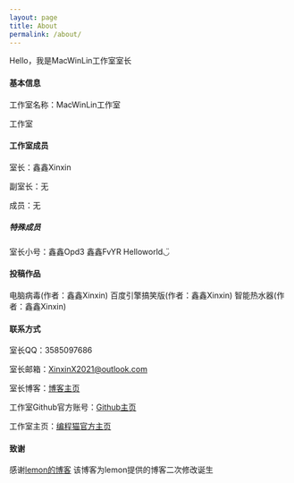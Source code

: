 ```yaml
---
layout: page
title: About
permalink: /about/
---
```


Hello，我是MacWinLin工作室室长

#### 基本信息

工作室名称：MacWinLin工作室

工作室

#### 工作室成员

室长：鑫鑫Xinxin

副室长：无

成员：无

##### 特殊成员

室长小号：鑫鑫Opd3  鑫鑫FvYR  Helloworld◡̈

#### 投稿作品

电脑病毒(作者：鑫鑫Xinxin)      百度引擎搞笑版(作者：鑫鑫Xinxin)      智能热水器(作者：鑫鑫Xinxin)

#### 联系方式

室长QQ：3585097686

室长邮箱：XinxinX2021@outlook.com

室长博客：[博客主页](https://xinxin2021.github.io)

工作室Github官方账号：[Github主页](https://github.com/macwinlin)

工作室主页：[编程猫官方主页](https://shequ.codemao.cn/work_shop/7864)

#### 致谢

感谢[lemon的博客](https://lemonchann.github.io) 该博客为lemon提供的博客二次修改诞生
